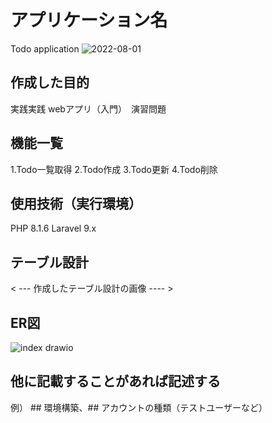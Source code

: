 # アプリケーション名
Todo application
![2022-08-01](https://user-images.githubusercontent.com/106829132/182103008-38b30cd7-42cf-45a5-827d-5eef3d2782a5.png)

## 作成した目的
実践実践  webアプリ（入門）　演習問題

## 機能一覧
1.Todo一覧取得
2.Todo作成
3.Todo更新
4.Todo削除

## 使用技術（実行環境）
PHP 8.1.6
Laravel 9.x

## テーブル設計
< --- 作成したテーブル設計の画像 ---- >

## ER図
![index drawio](https://user-images.githubusercontent.com/106829132/182017174-25ee14ba-36a5-425f-8949-4ca35d6a6209.png)

## 他に記載することがあれば記述する
例） ## 環境構築、## アカウントの種類（テストユーザーなど）
